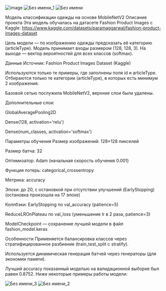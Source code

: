 ![image](https://github.com/user-attachments/assets/0caedbfc-76eb-4a18-ad88-e3912aba76dc)
![Без имени_1](https://github.com/user-attachments/assets/b04dab82-bb7a-4be1-9b3b-53861eaa7de1)
![Без имени](https://github.com/user-attachments/assets/0aa2b35f-9e57-45f7-8f06-f7fbf487f2d3)

Модель классификации одежды на основе MobileNetV2
Описание проекта
Эта модель обучалась на датасете Fashion Product Images с Kaggle:
https://www.kaggle.com/datasets/paramaggarwal/fashion-product-images-dataset

Цель модели — по изображению одежды предсказать её категорию (articleType).
Модель принимает входы размером (128, 128, 3). На выходе — вектор вероятностей для всех классов (softmax).

Данные
Источник: Fashion Product Images Dataset (Kaggle)

Используются только те примеры, где заполнены поля id и articleType. Отбираются только те категории (articleType), в которых есть минимум 2 изображения.

Базовой сетью послужила MobileNetV2, верхние слои были удалены.

Дополнительные слои:

GlobalAveragePooling2D

Dense(128, activation='relu')

Dense(num_classes, activation='softmax')

Параметры обучения
Размер изображений: 128×128 пикселей

Размер батча: 32

Оптимизатор: Adam (начальная скорость обучения 0.001)

Функция потерь: categorical_crossentropy

Метрика: accuracy

Эпохи: до 20, с остановкой при отсутствии улучшений (EarlyStopping) (остановка произошла на 17 эпохе)

Коллбэки:
EarlyStopping по val_accuracy (patience=5)

ReduceLROnPlateau по val_loss (уменьшение lr в 2 раза, patience=3)

ModelCheckpoint — сохранение лучшей модели в файл fashion_model.keras


Особенности
Применяется балансировка классов через стратифицированное разбиение (train_test_split с stratify).

Используется динамическая генерация батчей через генераторы (для экономии памяти).

Лучший accuracy показанный моделью на валидационной выборке был равен 0.8752.
Ниже некоторые примеры работы модели:

![Без имени_3](https://github.com/user-attachments/assets/0486ad0b-0e06-4d2e-bdab-99ed49888111)
![Без имени_2](https://github.com/user-attachments/assets/c9de81b0-00ac-442c-aaae-1e16c9e0fad3)
